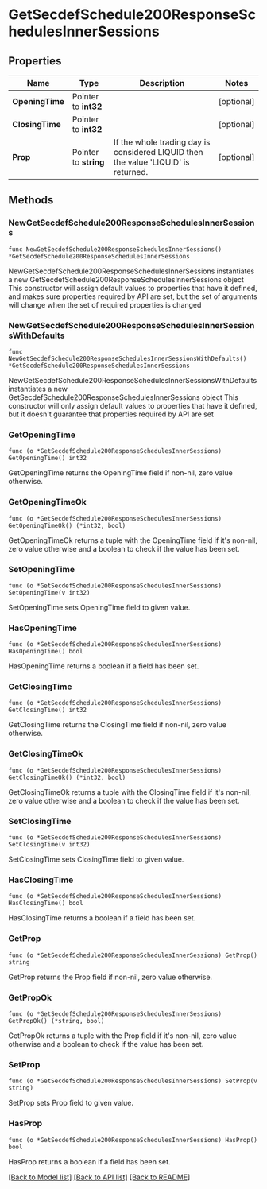 # GetSecdefSchedule200ResponseSchedulesInnerSessions

## Properties

Name | Type | Description | Notes
------------ | ------------- | ------------- | -------------
**OpeningTime** | Pointer to **int32** |  | [optional] 
**ClosingTime** | Pointer to **int32** |  | [optional] 
**Prop** | Pointer to **string** | If the whole trading day is considered LIQUID then the value &#39;LIQUID&#39; is returned. | [optional] 

## Methods

### NewGetSecdefSchedule200ResponseSchedulesInnerSessions

`func NewGetSecdefSchedule200ResponseSchedulesInnerSessions() *GetSecdefSchedule200ResponseSchedulesInnerSessions`

NewGetSecdefSchedule200ResponseSchedulesInnerSessions instantiates a new GetSecdefSchedule200ResponseSchedulesInnerSessions object
This constructor will assign default values to properties that have it defined,
and makes sure properties required by API are set, but the set of arguments
will change when the set of required properties is changed

### NewGetSecdefSchedule200ResponseSchedulesInnerSessionsWithDefaults

`func NewGetSecdefSchedule200ResponseSchedulesInnerSessionsWithDefaults() *GetSecdefSchedule200ResponseSchedulesInnerSessions`

NewGetSecdefSchedule200ResponseSchedulesInnerSessionsWithDefaults instantiates a new GetSecdefSchedule200ResponseSchedulesInnerSessions object
This constructor will only assign default values to properties that have it defined,
but it doesn't guarantee that properties required by API are set

### GetOpeningTime

`func (o *GetSecdefSchedule200ResponseSchedulesInnerSessions) GetOpeningTime() int32`

GetOpeningTime returns the OpeningTime field if non-nil, zero value otherwise.

### GetOpeningTimeOk

`func (o *GetSecdefSchedule200ResponseSchedulesInnerSessions) GetOpeningTimeOk() (*int32, bool)`

GetOpeningTimeOk returns a tuple with the OpeningTime field if it's non-nil, zero value otherwise
and a boolean to check if the value has been set.

### SetOpeningTime

`func (o *GetSecdefSchedule200ResponseSchedulesInnerSessions) SetOpeningTime(v int32)`

SetOpeningTime sets OpeningTime field to given value.

### HasOpeningTime

`func (o *GetSecdefSchedule200ResponseSchedulesInnerSessions) HasOpeningTime() bool`

HasOpeningTime returns a boolean if a field has been set.

### GetClosingTime

`func (o *GetSecdefSchedule200ResponseSchedulesInnerSessions) GetClosingTime() int32`

GetClosingTime returns the ClosingTime field if non-nil, zero value otherwise.

### GetClosingTimeOk

`func (o *GetSecdefSchedule200ResponseSchedulesInnerSessions) GetClosingTimeOk() (*int32, bool)`

GetClosingTimeOk returns a tuple with the ClosingTime field if it's non-nil, zero value otherwise
and a boolean to check if the value has been set.

### SetClosingTime

`func (o *GetSecdefSchedule200ResponseSchedulesInnerSessions) SetClosingTime(v int32)`

SetClosingTime sets ClosingTime field to given value.

### HasClosingTime

`func (o *GetSecdefSchedule200ResponseSchedulesInnerSessions) HasClosingTime() bool`

HasClosingTime returns a boolean if a field has been set.

### GetProp

`func (o *GetSecdefSchedule200ResponseSchedulesInnerSessions) GetProp() string`

GetProp returns the Prop field if non-nil, zero value otherwise.

### GetPropOk

`func (o *GetSecdefSchedule200ResponseSchedulesInnerSessions) GetPropOk() (*string, bool)`

GetPropOk returns a tuple with the Prop field if it's non-nil, zero value otherwise
and a boolean to check if the value has been set.

### SetProp

`func (o *GetSecdefSchedule200ResponseSchedulesInnerSessions) SetProp(v string)`

SetProp sets Prop field to given value.

### HasProp

`func (o *GetSecdefSchedule200ResponseSchedulesInnerSessions) HasProp() bool`

HasProp returns a boolean if a field has been set.


[[Back to Model list]](../README.md#documentation-for-models) [[Back to API list]](../README.md#documentation-for-api-endpoints) [[Back to README]](../README.md)


